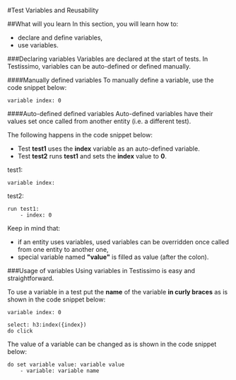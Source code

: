 #Test Variables and Reusability

##What will you learn
In this section, you will learn how to:
- declare and define variables,
- use variables.

###Declaring variables
Variables are declared at the start of tests. In Testissimo, variables can be auto-defined or defined manually.

####Manually defined variables
To manually define a variable, use the code snippet below:


```
variable index: 0
```

####Auto-defined defined variables
Auto-defined variables have their values set once called from another entity (i.e. a different test).

The following happens in the code snippet below:
<!-- z tohto spravit video -->
- Test **test1** uses the **index** variable as an auto-defined variable. 
- Test **test2** runs **test1** and sets the **index** value to __0__. 

test1:

```
variable index:
```

test2:

```
run test1: 
	- index: 0
```
<!-- potialto je video -->
Keep in mind that:
- if an entity uses variables, used variables can be overridden once called from one entity to another one,
- special variable named **"value"** is filled as value (after the colon).

###Usage of variables
Using variables in Testissimo is easy and straightforward. 

To use a variable in a test put the **name** of the variable **in curly braces** as is shown in the code snippet below:

```
variable index: 0

select: h3:index({index})
do click
```

The value of a variable can be changed as is shown in the code snippet below:

```
do set variable value: variable value
	- variable: variable name
```